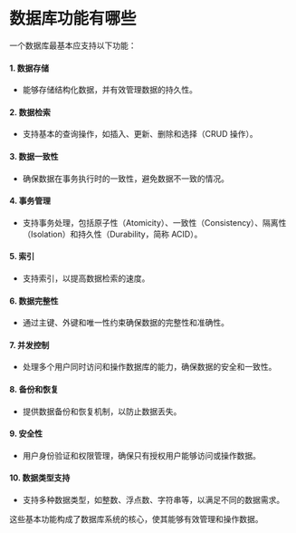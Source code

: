 # 数据库功能有哪些

一个数据库最基本应支持以下功能：

#### 1. **数据存储**

* 能够存储结构化数据，并有效管理数据的持久性。

#### 2. **数据检索**

* 支持基本的查询操作，如插入、更新、删除和选择（CRUD 操作）。

#### 3. **数据一致性**

* 确保数据在事务执行时的一致性，避免数据不一致的情况。

#### 4. **事务管理**

* 支持事务处理，包括原子性（Atomicity）、一致性（Consistency）、隔离性（Isolation）和持久性（Durability，简称 ACID）。

#### 5. **索引**

* 支持索引，以提高数据检索的速度。

#### 6. **数据完整性**

* 通过主键、外键和唯一性约束确保数据的完整性和准确性。

#### 7. **并发控制**

* 处理多个用户同时访问和操作数据库的能力，确保数据的安全和一致性。

#### 8. **备份和恢复**

* 提供数据备份和恢复机制，以防止数据丢失。

#### 9. **安全性**

* 用户身份验证和权限管理，确保只有授权用户能够访问或操作数据。

#### 10. **数据类型支持**

* 支持多种数据类型，如整数、浮点数、字符串等，以满足不同的数据需求。

这些基本功能构成了数据库系统的核心，使其能够有效管理和操作数据。
